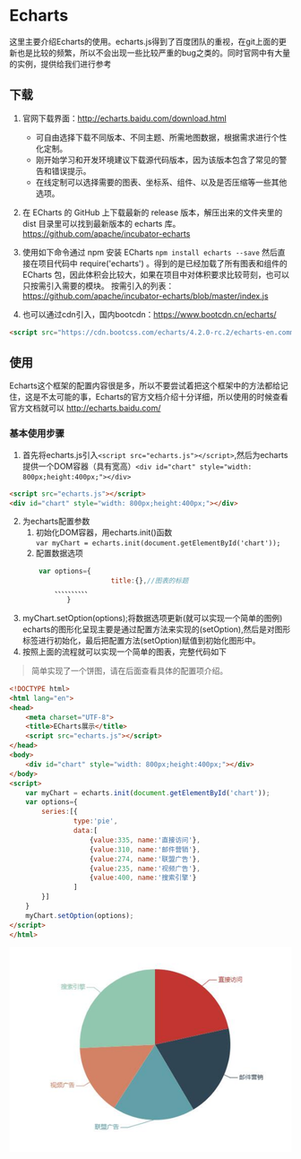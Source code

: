 # Echarts
这里主要介绍Echarts的使用。echarts.js得到了百度团队的重视，在git上面的更新也是比较的频繁，所以不会出现一些比较严重的bug之类的。同时官网中有大量的实例，提供给我们进行参考

## 下载
1. 官网下载界面：http://echarts.baidu.com/download.html    
    * 可自由选择下载不同版本、不同主题、所需地图数据，根据需求进行个性化定制。              
    * 刚开始学习和开发环境建议下载源代码版本，因为该版本包含了常见的警告和错误提示。          
    * 在线定制可以选择需要的图表、坐标系、组件、以及是否压缩等一些其他选项。    

2. 在 ECharts 的 GitHub 上下载最新的 release 版本，解压出来的文件夹里的 dist 目录里可以找到最新版本的 echarts 库。 https://github.com/apache/incubator-echarts

3. 使用如下命令通过 npm 安装 ECharts `npm install echarts --save` 然后直接在项目代码中 require('echarts') 。得到的是已经加载了所有图表和组件的 ECharts 包，因此体积会比较大，如果在项目中对体积要求比较苛刻，也可以只按需引入需要的模块。   按需引入的列表：https://github.com/apache/incubator-echarts/blob/master/index.js

4. 也可以通过cdn引入，国内bootcdn：https://www.bootcdn.cn/echarts/          
```html
<script src="https://cdn.bootcss.com/echarts/4.2.0-rc.2/echarts-en.common.js"></script>
```



## 使用  
Echarts这个框架的配置内容很是多，所以不要尝试着把这个框架中的方法都给记住，这是不太可能的事，Echarts的官方文档介绍十分详细，所以使用的时候查看官方文档就可以 http://echarts.baidu.com/

### 基本使用步骤
1. 首先将echarts.js引入`<script src="echarts.js"></script>`,然后为echarts提供一个DOM容器（具有宽高）`<div id="chart" style="width: 800px;height:400px;"></div>`
```html
<script src="echarts.js"></script>
<div id="chart" style="width: 800px;height:400px;"></div>
```
2. 为echarts配置参数
      1. 初始化DOM容器，用echarts.init()函数          
      `var myChart = echarts.init(document.getElementById('chart'));`
      2. 配置数据选项
      ```js          
          var options={  
							title:{},//图表的标题
              、、、、、、、、、、
			     }
      ```
3. myChart.setOption(options);将数据选项更新(就可以实现一个简单的图例)                  
echarts的图形化呈现主要是通过配置方法来实现的(setOption),然后是对图形标签进行初始化，最后把配置方法(setOption)赋值到初始化图形中。
4. 按照上面的流程就可以实现一个简单的图表，完整代码如下
>简单实现了一个饼图，请在后面查看具体的配置项介绍。

```html
<!DOCTYPE html>
<html lang="en">
<head>
	<meta charset="UTF-8">
	<title>ECharts展示</title>
	<script src="echarts.js"></script>
</head>
<body>
	<div id="chart" style="width: 800px;height:400px;"></div>
</body>
<script>
	var myChart = echarts.init(document.getElementById('chart'));
	var options={  
        series:[{
	            type:'pie',
	            data:[
	                {value:335, name:'直接访问'},
	                {value:310, name:'邮件营销'},
	                {value:274, name:'联盟广告'},
	                {value:235, name:'视频广告'},
	                {value:400, name:'搜索引擎'}
	            ]
        }]
    }
    myChart.setOption(options);
</script>
</html>
```
![简单案例](amWiki/images/简单实现.jpg)
